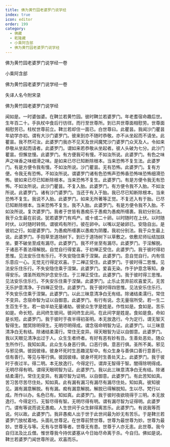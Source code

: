 ```yaml
---
title: 佛为黄竹园老婆罗门说学经
index: true
icon: editor
order: 199
category:
  - 佛藏
  - 乾隆藏
  - 小乘阿含部
  - 佛为黄竹园老婆罗门说学经
---
```


佛为黄竹园老婆罗门说学经一卷  

小乘阿含部  

佛为黄竹园老婆罗门说学经一卷  

失译人名今附宋录  

佛为黄竹园老婆罗门说学经  

闻如是。一时婆伽婆。在鞞兰若黄竹园。彼时鞞兰若婆罗门。年老耆宿命趣后世。生年百二十。手执杖中食后行彷徉。而行至世尊所。到已共世尊面相慰劳。世尊面相慰劳已。柱杖世尊前立。鞞兰若却住一面已。白世尊曰。此瞿昙。我闻沙门瞿昙年幼学亦初。谓有大沙门婆罗门。彼来到亦不随时恭敬。亦不从坐起而不请坐。此瞿昙。我不然可汝。此婆罗门我亦不见天及世间魔梵沙门婆罗门众天及人。令如来恭敬从坐起而请者。此婆罗门。谓如来若恭敬从坐起者。彼人头破为七分。此沙门瞿昙。但懈怠慢。此婆罗门。有方便我可有慢。不如汝所说。此婆罗门。有色之味声之味香之味细滑之味。是如来已尽已知断除根本。当来恐怖不复生法。此婆罗门。有是方便令我有慢。不如汝所说。沙门瞿昙。无有恐怖。此婆罗门。复有方便。令我无有恐怖。不如汝所说。谓婆罗门诸有色恐怖声恐怖香恐怖味恐怖细滑恐怖。彼如来已尽已知断除根本。当来恐怖不复生。此婆罗门。有是方便令我无有恐怖。不如汝所说。此沙门瞿昙。不复入胎。此婆罗门。有方便令我不入胎。不如汝所说。此婆罗门。诸有沙门婆罗门。当还于有入于胎。我已尽已知断除根本。当来恐怖不复生。我说不入胎。此婆罗门。如来无所著等正觉。不复还入有于胎。已尽已知断除根本。当来恐怖不复生。我不入胎。此婆罗门。有是方便令我不入胎。不如汝所说。复次婆罗门。我者于世皆有愚痴乐于愚痴为愚痴所缠裹。我初分别法。我于众生最在前说。犹若婆罗门有鸡产。或十或二十卵。以时随时在上伏。以时随时伏。以时随时转侧。谓彼鸡有所行。彼在卵中。以嘴以足破卵已。安隐自出。是彼初之行。如是婆罗门。为愚痴所缠裹以愚痴为阴覆。我初分别法。我于众生最上说。此婆罗门。手抱草至道场树下。到已于道场树下以草敷之。依敷尼师坛结加趺坐。要不破坐至成有漏尽。此婆罗门。我不坏坐至有漏尽。此婆罗门。于淫解脱。于诸恶不善法得解脱。自觉自行得爱喜。于初禅正受住。此婆罗门。我于彼时得初思惟。见法安乐住有乐行。不失安隐住乘于涅槃。此婆罗门。息自觉自行。内有信乐意应一心。无觉无行得定欢喜。于二禅正受住。此婆罗门。于彼时得二思惟。见法安乐住乐行。不失安隐住乘于涅槃。此婆罗门。爱喜无染。作于护意念等知。身得安乐。谓圣所观所护念安乐住。于三禅正受住。此婆罗门。我于彼时得三思惟。见法安乐住乐行。不失安乐住乘于涅槃。此婆罗门。止乐止苦弃前欢喜爱灭。无苦无乐护意清净。于四禅正受住。此婆罗门。我于彼时得四思惟。见法安乐住乐行。不失安乐住乘于涅槃。此婆罗门。以此三昧意清净白无有结。除诸结柔濡行。常住不变异。念宿命智为证以自御意。此婆罗门。有行有说。念无量宿所受。若一生二生百生千生。若一劫半劫无量诸劫。彼彼众生字是姓是。作性如是。食如是。苦乐如是。命长短。此间终生彼间。彼间终生此间。在此间字是姓是。食如是食。命如是长短。此婆罗门。我于彼时于夜半得初圣明。本无放逸行。今为定行。谓无智灭智得生。闇冥除明得生。无明尽明得成。谓念宿命明智为证。此婆罗门。以三昧意清净白无有结。除诸结柔濡行。常住无变异。得天眼智为证以自御意。此婆罗门。我以天眼见清净出过于人。众生生者终者。有好有恶有妙有丑。生善处恶处。随众生所作行。我知如真。此众生与身恶行俱。口恶行俱。意恶行俱。圣所不美。邪见与邪见俱。彼因彼缘。彼身坏死时生恶趣泥犁中。有众生身与善俱口善行意善行。信有善行。等见与等行俱。彼因彼缘。彼身坏死时生善处天上。此婆罗门。我于彼时于夜过半。得二明。本无放逸行。今得定行。谓弃无智得于智。闇得除明得成。无明尽得有明。谓得天眼明智为证。此婆罗门。我以此三昧意清净白无有结。除诸结柔濡行。常住无变异。有漏尽智为证明。以自御意。此婆罗门。有此苦知如真。苦习苦尽苦尽住处。知如真。此有漏有漏习有漏尽有漏尽住处。知如真。彼知彼见。漏有漏意解脱。有有漏。痴有漏意解脱。解脱已得解脱知。生以尽。梵行以成。所作以办。名色已有。知如真。此婆罗门。我于彼时夜欲晓得于三明。本无放逸行。今得定行。无智尽得有智。无明尽得有明。谓有漏尽智为证得明。此婆罗门。谓有等说而说无愚痴。人生世间于众生鲜得离苦乐。此婆罗门。有说我等而说。何以故。此婆罗门。我非愚痴人出于世于此世间最为妙无有苦乐。于是鞞兰若婆罗门放杖着地。头面礼世尊足。在世尊前赞世尊。世尊为最世尊为妙。世尊为最妙。世尊无与等。无有与世尊等者。世尊无有患。世尊于人亦无恚。此世尊。我今自归法及比丘僧。惟世尊我今持优婆塞从今日始尽命离于杀。今自归。佛如是说。鞞兰若婆罗门闻世尊所说。欢喜而乐。  
